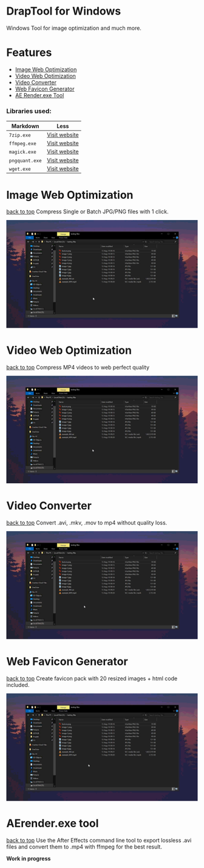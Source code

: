 # DrapTool for Windows

Windows Tool for image optimization and much more.

# Features

- [Image Web Optimization](#image-web-optimization)
- [Video Web Optimization](#video-web-optimization)
- [Video Converter](#video-converter)
- [Web Favicon Generator](#web-favicon-generator)
- [AE Render.exe Tool](#aerenderexe-tool)

### Libraries used:
Markdown | Less
--- | ---
`7zip.exe` | [Visit website](https://www.7-zip.org/)
`ffmpeg.exe` | [Visit website](https://ffmpeg.org/)
`magick.exe` | [Visit website](https://imagemagick.org/index.php)
`pngquant.exe` | [Visit website](https://pngquant.org/)
`wget.exe` | [Visit website](https://eternallybored.org/misc/wget/)


# Image Web Optimization
[back to top](#features)
Compress Single or Batch JPG/PNG files with 1 click.

![optimization](https://github.com/mariosemes/DrapTool/blob/master/Images/pngexp.gif?raw=true)

# Video Web Optimization
[back to top](#features)
Compress MP4 videos to web perfect quality

![optimization](https://github.com/mariosemes/DrapTool/blob/master/Images/mp4opti.gif?raw=true)

# Video Converter
[back to top](#features)
Convert .avi, .mkv, .mov to mp4 without quality loss.

![optimization](https://github.com/mariosemes/DrapTool/blob/master/Images/avitomp4.gif?raw=true)

# Web Favicon Generator
[back to top](#features)
Create favicon pack with 20 resized images + html code included.

![optimization](https://github.com/mariosemes/DrapTool/blob/master/Images/favicon.gif?raw=true)

# AErender.exe tool
[back to top](#features)
Use the After Effects command line tool to export lossless .avi files and convert them to .mp4 with ffmpeg for the best result.

**Work in progress**
